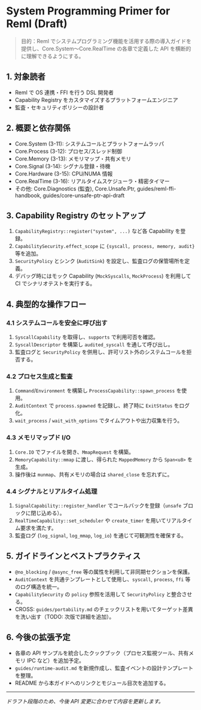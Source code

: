 # System Programming Primer for Reml (Draft)

> 目的：Reml でシステムプログラミング機能を活用する際の導入ガイドを提供し、Core.System〜Core.RealTime の各章で定義した API を横断的に理解できるようにする。

## 1. 対象読者
- Reml で OS 連携・FFI を行う DSL 開発者
- Capability Registry をカスタマイズするプラットフォームエンジニア
- 監査・セキュリティポリシーの設計者

## 2. 概要と依存関係
- Core.System (3-11): システムコールとプラットフォームラッパ
- Core.Process (3-12): プロセス/スレッド制御
- Core.Memory (3-13): メモリマップ・共有メモリ
- Core.Signal (3-14): シグナル登録・待機
- Core.Hardware (3-15): CPU/NUMA 情報
- Core.RealTime (3-16): リアルタイムスケジューラ・精密タイマー
- その他: Core.Diagnostics (監査), Core.Unsafe.Ptr, guides/reml-ffi-handbook, guides/core-unsafe-ptr-api-draft

## 3. Capability Registry のセットアップ
1. `CapabilityRegistry::register("system", ...)` など各 Capability を登録。
2. `CapabilitySecurity.effect_scope` に `{syscall, process, memory, audit}` 等を追加。
3. `SecurityPolicy` とシンク (`AuditSink`) を設定し、監査ログの保管場所を定義。
4. デバッグ時にはモック Capability (`MockSyscalls`, `MockProcess`) を利用して CI でシナリオテストを実行する。

## 4. 典型的な操作フロー

### 4.1 システムコールを安全に呼び出す
1. `SyscallCapability` を取得し、`supports` で利用可否を確認。
2. `SyscallDescriptor` を構築し `audited_syscall` を通して呼び出し。
3. 監査ログと `SecurityPolicy` を併用し、許可リスト外のシステムコールを拒否する。

### 4.2 プロセス生成と監査
1. `Command`/`Environment` を構築し `ProcessCapability::spawn_process` を使用。
2. `AuditContext` で `process.spawned` を記録し、終了時に `ExitStatus` をログ化。
3. `wait_process` / `wait_with_options` でタイムアウトや出力収集を行う。

### 4.3 メモリマップド I/O
1. `Core.IO` でファイルを開き、`MmapRequest` を構築。
2. `MemoryCapability::mmap` に渡し、得られた `MappedMemory` から `Span<u8>` を生成。
3. 操作後は `munmap`、共有メモリの場合は `shared_close` を忘れずに。

### 4.4 シグナルとリアルタイム処理
1. `SignalCapability::register_handler` でコールバックを登録（`unsafe` ブロックに閉じ込める）。
2. `RealTimeCapability::set_scheduler` や `create_timer` を用いてリアルタイム要求を満たす。
3. 監査ログ (`log_signal`, `log_mmap`, `log_io`) を通じて可観測性を確保する。

## 5. ガイドラインとベストプラクティス
- `@no_blocking` / `@async_free` 等の属性を利用して非同期セクションを保護。
- `AuditContext` を共通テンプレートとして使用し、`syscall`, `process`, `ffi` 等のログ構造を統一。
- `CapabilitySecurity` の `policy` 参照を活用して `SecurityPolicy` と整合させる。
- CROSS: `guides/portability.md` のチェックリストを用いてターゲット差異を洗い出す（TODO: 次版で詳細を追加）。

## 6. 今後の拡張予定
- 各章の API サンプルを統合したクックブック（プロセス監視ツール、共有メモリ IPC など）を追加予定。
- `guides/runtime-audit.md` を新規作成し、監査イベントの設計テンプレートを整理。
- README から本ガイドへのリンクとモジュール目次を追加する。

---

*ドラフト段階のため、今後 API 変更に合わせて内容を更新します。*

